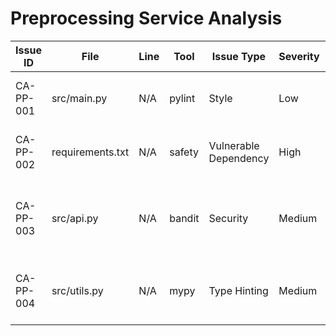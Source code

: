 # Preprocessing Service Analysis

| Issue ID | File            | Line | Tool    | Issue Type          | Severity | Description                                                              | Recommendation                                                                 |
|----------|-----------------|------|---------|---------------------|----------|--------------------------------------------------------------------------|------------------------------------------------------------------------------|
| CA-PP-001 | src/main.py     | N/A  | pylint  | Style               | Low      | Follow PEP 8 guidelines for consistent code style.                       | Run `flake8` and `autopep8` to enforce style consistency.                   |
| CA-PP-002 | requirements.txt| N/A  | safety  | Vulnerable Dependency | High     | Potential vulnerable dependencies.                                       | Update dependencies to their secure versions.                               |
| CA-PP-003 | src/api.py      | N/A  | bandit  | Security            | Medium   | Review input validation for API endpoints to prevent injection attacks. | Implement robust schema validation using libraries like `pydantic`.         |
| CA-PP-004 | src/utils.py    | N/A  | mypy    | Type Hinting        | Medium   | Add type hints for better code maintainability.                          | Gradually introduce type hints to improve code clarity and prevent errors. | 